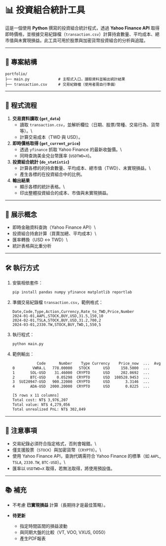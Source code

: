 # 📊 投資組合統計工具

這是一個使用 **Python** 撰寫的投資組合統計程式，透過 **Yahoo Finance
API**
取得即時價格，並根據交易紀錄檔（`transaction.csv`）計算持倉數量、平均成本、總市值與未實現損益。此工具可用於股票與加密貨幣投資組合的分析與追蹤。

------------------------------------------------------------------------

## 📁 專案結構

    portfolio/
    ├── main.py             # 主程式入口，讀取資料並輸出統計結果
    ├── transaction.csv     # 交易紀錄檔（使用者需自行準備）

------------------------------------------------------------------------

## 🚀 程式流程

1.  **交易資料讀取 (`get_data`)**
    -   讀取
        `transaction.csv`，並解析欄位（日期、股票/幣種、交易行為、貨幣等）。\
    -   計算交易成本（TWD 與 USD）。
2.  **即時價格取得 (`get_current_price`)**
    -   透過 `yfinance` 抓取 Yahoo Finance 的最新收盤價。\
    -   同時查詢美金兌台幣匯率 (`USDTWD=X`)。
3.  **投資組合統計 (`do_statistic`)**
    -   計算各標的的持倉數量、平均成本、總市值（TWD）、未實現損益。\
    -   產生各標的在投資組合中的比例。
4.  **輸出結果**
    -   顯示各標的統計表格。\
    -   印出整體投資組合的成本、市值與未實現損益。

------------------------------------------------------------------------

## 🧠 展示概念

-   即時金融資料查詢（Yahoo Finance API）\
-   投資組合持倉計算（買賣加總、平均成本）\
-   匯率轉換（USD ↔ TWD）\
-   統計表格與比重分析

------------------------------------------------------------------------

## 🛠️ 執行方式

1.  安裝相依套件：

    ``` bash
    pip install pandas numpy yfinance matplotlib reportlab
    ```

2.  準備交易紀錄檔 `transaction.csv`，範例格式：

    ``` csv
    Date,Code,Type,Action,Currency,Rate_to_TWD,Price,Number
    2024-01-01,AAPL,STOCK,BUY,USD,31.5,150,10
    2024-02-01,TSLA,STOCK,BUY,USD,31.2,700,2
    2024-03-01,2330.TW,STOCK,BUY,TWD,1,550,5
    ```

3.  執行程式：

    ``` bash
    python main.py
    ```

4.  範例輸出：

    ``` bash
               Code      Number    Type Currency    Price_now  ...  Avg_cost_TWD  Total_cost_TWD  Total_TWD  Unrealized_PnL   Ratio
    0        VWRA.L   778.00000   STOCK      USD     158.5000  ...          4496         3497888    3767705          269817  88.05%
    1       SOL-USD    31.46000  CRYPTO      USD     202.0692  ...          5064          159313     194235           34922   4.54%
    2       BTC-USD     0.05298  CRYPTO      USD  108528.9453  ...       2915685          154473     175681           21208   4.11%
    3  SUI20947-USD   900.22000  CRYPTO      USD       3.3146  ...           125          112528      91169          -21359   2.13%
    4       ADA-USD  2000.20000  CRYPTO      USD       0.8225  ...            26           52005      50266           -1739   1.17%

    [5 rows x 11 columns]
    Total cost: NT$ 3,976,207
    Total value: NT$ 4,279,056
    Total unrealized PnL: NT$ 302,849
    ```

------------------------------------------------------------------------

## 📌 注意事項

-   交易紀錄必須符合指定格式，否則會報錯。\
-   僅支援股票（`STOCK`）與加密貨幣（`CRYPTO`）。\
-   使用 Yahoo Finance API，查詢代碼需符合 Yahoo Finance 的標準（如
    `AAPL`, `TSLA`, `2330.TW`, `BTC-USD`）。\
-   匯率以 `USDTWD=X` 取得，若無法取得，將使用預設值。

------------------------------------------------------------------------

## 📚 補充

-   不考慮 **已實現損益** 計算（長期持才是最佳策略）。

- **待更新**
  - 指定時間區間的損益波動
  - 與同期大盤的比較（VT, VOO, VXUS, 0050）
  - 產生PDF報表
